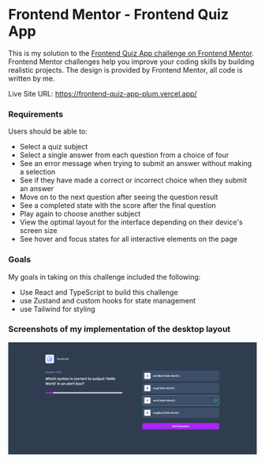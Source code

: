 # Frontend Mentor - Frontend Quiz App

This is my solution to the [Frontend Quiz App challenge on Frontend Mentor](https://www.frontendmentor.io/challenges/frontend-quiz-app-BE7xkzXQnU). Frontend Mentor challenges help you improve your coding skills by building realistic projects. The design is provided by Frontend Mentor, all code is written by me.

Live Site URL: https://frontend-quiz-app-plum.vercel.app/

### Requirements

Users should be able to:

- Select a quiz subject
- Select a single answer from each question from a choice of four
- See an error message when trying to submit an answer without making a selection
- See if they have made a correct or incorrect choice when they submit an answer
- Move on to the next question after seeing the question result
- See a completed state with the score after the final question
- Play again to choose another subject
- View the optimal layout for the interface depending on their device's screen size
- See hover and focus states for all interactive elements on the page

### Goals

My goals in taking on this challenge included the following:

- Use React and TypeScript to build this challenge
- use Zustand and custom hooks for state management
- use Tailwind for styling

### Screenshots of my implementation of the desktop layout

![](screenshots/frontend-quiz.png)

